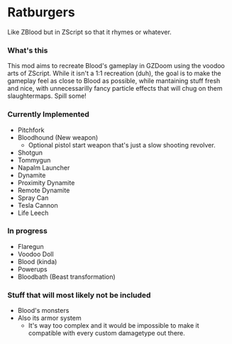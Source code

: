 # Ratburgers
Like ZBlood but in ZScript so that it rhymes or whatever.
### What's this
This mod aims to recreate Blood's gameplay in GZDoom using the voodoo arts of ZScript. While it isn't a 1:1 recreation (duh), the goal is to make the gameplay feel as close to Blood as possible, while mantaining stuff fresh and nice, with unnecessarilly fancy particle effects that will chug on them slaughtermaps. Spill some!
### Currently Implemented
- Pitchfork
- Bloodhound (New weapon)
	- Optional pistol start weapon that's just a slow shooting revolver.
- Shotgun
- Tommygun
- Napalm Launcher
- Dynamite
- Proximity Dynamite
- Remote Dynamite
- Spray Can
- Tesla Cannon
- Life Leech
### In progress
- Flaregun
- Voodoo Doll
- Blood (kinda)
- Powerups
- Bloodbath (Beast transformation)
### Stuff that will most likely not be included
- Blood's monsters
- Also its armor system
	- It's way too complex and it would be impossible to make it compatible with every custom damagetype out there.